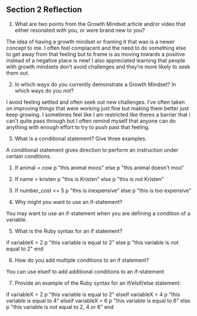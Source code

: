 ## Section 2 Reflection

1. What are two points from the Growth Mindset article and/or video that either resonated with you, or were brand new to you?

The idea of having a growth mindset or framing it that was is a newer concept to me. I often feel complacent and the need to do something else to get away from that feeling but to frame is as moving towards a positive instead of a negative place is new! I also appreciated learning that people with growth mindsets don’t avoid challenges and they’re more likely to seek them out.

2. In which ways do you currently demonstrate a Growth Mindset? In which ways do you _not_?

I avoid feeling settled and often seek out new challenges. I’ve often taken on improving things that were working just fine but making them better just keep growing. I sometimes feel like I am restricted like theres a barrier that i can't quite pass through but I often remind myself that anyone can do anything with enough effort to try to push past that feeling.

3. What is a conditional statement? Give three examples.

A conditional statement gives direction to perform an instruction under certain conditions.
  1. If animal = cow
      p "this animal moos"
    else
      p "this animal doesn't moo"

  2. If name = kristen
      p "this is Kristen"
    else
      p "this is not Kristen"

  3. If number_cost <= 5
      p "this is inexpensive"
    else
      p "this is too expensive"


4. Why might you want to use an if-statement?

You may want to use an if-statement when you are defining a condition of a variable.

5. What is the Ruby syntax for an if statement?

if variableX = 2
  p "this variable is equal to 2"
else
  p "this variable is not equal to 2"
end

6. How do you add multiple conditions to an if statement?

You can use elseif to add additional conditions to an if-statement

7. Provide an example of the Ruby syntax for an if/elsif/else statement:

if variableX = 2
  p "this variable is equal to 2"
elseif variableX = 4
  p "this variable is equal to 4"
elseif variableX = 6
  p "this variable is equal to 6"
else
  p "this variable is not equal to 2, 4 or 6"
end
